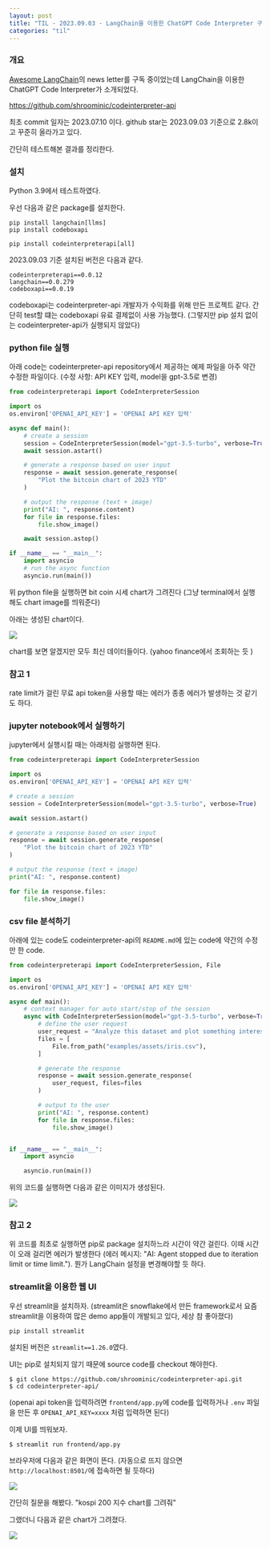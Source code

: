 ```yaml
---
layout: post
title: "TIL - 2023.09.03 - LangChain을 이용한 ChatGPT Code Interpreter 구현"
categories: "til"
---
```


### 개요

[Awesome LangChain](https://awesomelangchain.substack.com/)의 news letter를 구독 중이었는데 LangChain을 이용한 ChatGPT Code Interpreter가 소개되었다.

https://github.com/shroominic/codeinterpreter-api

최초 commit 일자는 2023.07.10 이다. github star는 2023.09.03 기준으로 2.8k이고 꾸준히 올라가고 있다.

간단히 테스트해본 결과를 정리한다.

### 설치

Python 3.9에서 테스트하였다.

우선 다음과 같은 package를 설치한다.

```
pip install langchain[llms]
pip install codeboxapi

pip install codeinterpreterapi[all]
```

2023.09.03 기준 설치된 버전은 다음과 같다.

```
codeinterpreterapi==0.0.12
langchain==0.0.279
codeboxapi==0.0.19
```

codeboxapi는 codeinterpreter-api 개발자가 수익화를 위해 만든 프로젝트 같다. 간단히 test할 떄는 codeboxapi 유료 결제없이 사용 가능했다. (그렇지만 pip 설치 없이는 codeinterpreter-api가 실행되지 않았다)

### python file 실행

아래 code는 codeinterpreter-api repository에서 제공하는 예제 파일을 아주 약간 수정한 파일이다. (수정 사항: API KEY 입력, model을 gpt-3.5로 변경)

```python
from codeinterpreterapi import CodeInterpreterSession

import os
os.environ['OPENAI_API_KEY'] = 'OPENAI API KEY 입력'

async def main():
    # create a session
    session = CodeInterpreterSession(model="gpt-3.5-turbo", verbose=True)
    await session.astart()

    # generate a response based on user input
    response = await session.generate_response(
        "Plot the bitcoin chart of 2023 YTD"
    )

    # output the response (text + image)
    print("AI: ", response.content)
    for file in response.files:
        file.show_image()

    await session.astop()

if __name__ == "__main__":
    import asyncio
    # run the async function
    asyncio.run(main())
```

위 python file을 실행하면 bit coin 시세 chart가 그려진다 (그냥 terminal에서 실행해도 chart image를 띄워준다)

아래는 생성된 chart이다.

<img src="https://i.imgur.com/nkmnYqz.png"/>

chart를 보면 알겠지만 모두 최신 데이터들이다. (yahoo finance에서 조회하는 듯 )

### 참고 1

rate limit가 걸린 무료 api token을 사용할 때는 에러가 종종 에러가 발생하는 것 같기도 하다.

### jupyter notebook에서 실행하기

jupyter에서 실행시킬 때는 아래처럼 실행하면 된다.

```python
from codeinterpreterapi import CodeInterpreterSession

import os
os.environ['OPENAI_API_KEY'] = 'OPENAI API KEY 입력'

# create a session
session = CodeInterpreterSession(model="gpt-3.5-turbo", verbose=True)

await session.astart()

# generate a response based on user input
response = await session.generate_response(
    "Plot the bitcoin chart of 2023 YTD"
)

# output the response (text + image)
print("AI: ", response.content)

for file in response.files:
    file.show_image()
```

### csv file 분석하기

아래에 있는 code도 codeinterpreter-api의 `README.md`에 있는 code에 약간의 수정만 한 code.

```python
from codeinterpreterapi import CodeInterpreterSession, File

import os
os.environ['OPENAI_API_KEY'] = 'OPENAI API KEY 입력'

async def main():
    # context manager for auto start/stop of the session
    async with CodeInterpreterSession(model="gpt-3.5-turbo", verbose=True) as session:
        # define the user request
        user_request = "Analyze this dataset and plot something interesting about it."
        files = [
            File.from_path("examples/assets/iris.csv"),
        ]

        # generate the response
        response = await session.generate_response(
            user_request, files=files
        )

        # output to the user
        print("AI: ", response.content)
        for file in response.files:
            file.show_image()


if __name__ == "__main__":
    import asyncio

    asyncio.run(main())
```

위의 코드를 실행하면 다음과 같은 이미지가 생성된다.

<img src="https://i.imgur.com/KtcNANa.png" />

### 참고 2

위 코드를 최초로 실행하면 pip로 package 설치하느라 시간이 약간 걸린다. 이때 시간이 오래 걸리면 에러가 발생한다 (에러 메시지: "AI:  Agent stopped due to iteration limit or time limit."). 뭔가 LangChain 설정을 변경해야할 듯 하다.

### streamlit을 이용한 웹 UI

우선 streamlit을 설치하자. (streamlit은 snowflake에서 만든 framework로서 요즘 streamlit을 이용하여 많은 demo app들이 개발되고 있다, 세상 참 좋아졌다)

```
pip install streamlit
```

설치된 버전은 `streamlit==1.26.0`였다.

UI는 pip로 설치되지 않기 때문에 source code를 checkout 해야한다.

```
$ git clone https://github.com/shroominic/codeinterpreter-api.git
$ cd codeinterpreter-api/
```

(openai api token을 입력하려면 `frontend/app.py`에 code를 입력하거나 `.env` 파일을 만든 후 `OPENAI_API_KEY=xxxx` 처럼 입력하면 된다)

이제 UI를 띄워보자.

```
$ streamlit run frontend/app.py
```

브라우저에 다음과 같은 화면이 뜬다. (자동으로 뜨지 않으면 `http://localhost:8501/`에 접속하면 될 듯하다)

<img src="https://i.imgur.com/eXkamrj.png" />

간단히 질문을 해봤다. "kospi 200 지수 chart를 그려줘"

그랬더니 다음과 같은 chart가 그려졌다.

<img src="https://i.imgur.com/Iw8D8rh.png" />
